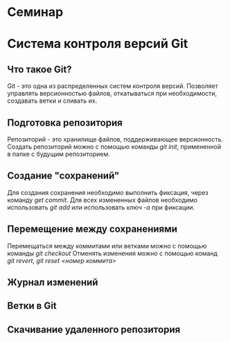 # Семинар

# Система контроля версий Git

## Что такое Git?
Git - это одна из распределенных систем контроля версий. Позволяет управлять версионностью файлов, откатываться при необходимости, создавать ветки и сливать их.
## Подготовка репозитория
Репозиторий - это хранилище файлов, поддерживающее версионность. Создать репозиторий можно с помощью команды *git init*, примененной в папке с будущим репозиторием.
## Создание "сохранений"
Для создания сохранения необходимо выполнить фиксация, через команду *get commit*. Для всех измененных файлов необходимо использовать *git add* или использовать ключ *-a* при фиксации.
## Перемещение между сохранениями
Перемещаться между коммитами или ветками можно с помощью команды *git checkout*
Отменять изменения можно с помощью команд *git revert*, *git reset <номер коммита>*
## Журнал изменений

## Ветки в Git

## Скачивание удаленного репозитория
